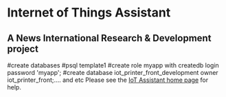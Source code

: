 # Internet of Things Assistant
## A News International Research & Development project

#create databases
#psql template1
#create role myapp with createdb login password 'myapp';
#create database iot_printer_front_development owner iot_printer_front;.... and etc
Please see the [IoT Assistant home page](http://newsinternational.github.com/iot-assistant) for help.
